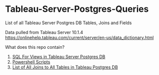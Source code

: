 # Tableau-Server-Postgres-Queries
List of all Tableau Server Postgres DB Tables, Joins and Fields

Data pulled from Tableau Server 10.1.4
https://onlinehelp.tableau.com/current/server/en-us/data_dictionary.html

What does this repo contain?
1. [SQL For Views in Tableau Server Postgres DB](https://github.com/isajediknight/Tableau-Server-Postgres-Queries/tree/master/Views "SQL for System Views on Tableau Server")
2. [Powershell Scripts](https://github.com/isajediknight/Tableau-Server-Postgres-Queries/tree/master/Powershell "Powershell Script to Export a User's Role and Site")
3. [List of All Joins to All Tables in Tableau Postgres DB](https://github.com/isajediknight/Tableau-Server-Postgres-Queries/tree/master/Custom_SQL "All Postgres Joins")
